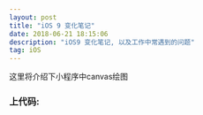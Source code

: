 ```yaml
---
layout: post
title: "iOS 9 变化笔记"
date: 2018-06-21 18:15:06 
description: "iOS9 变化笔记, 以及工作中常遇到的问题"
tag: iOS
---
```


这里将介绍下小程序中canvas绘图
     

### 上代码:
<style>
.radar-canvas {
  width: 100%;
  height: 300px;
}
</style>
<template>
  <view>
    <view>
      <text>雷达图：</text>
      <canvas class="radar-canvas" canvas-id="radar" disable-scroll="{{false}}"></canvas>
    </view>
    <view>
      <Bar></Bar>
    </view>
  </view>
</template>

<script>
import wepy from 'wepy';
//注意：组件引入时，路径必须放在components文件夹下，不然放在pages下，会找不到
import bar from '../components/bar';
/**
  canvas常用属性
  beginPath 起始一条路径，或重置当前路径
  strokeStyle 设置或返回颜色、渐变或模式
  lineTo 创建到达位置x,y的一条线
  colsePath 创建从当前点回到起始点的路径
  stroke 绘制已定义的路径
  fillStyle 填充绘制的颜色
  fill 填充当前绘图（颜色）
 */

//获取媒介宽度
const windowW = wx.getSystemInfoSync().windowWidth;
const centerPointX = windowW / 2;
const centerPointY = centerPointX;
const offset = 3.3;
export default class Radar extends wepy.page {
  config = {
    navigationBarTitleText: 'charts'
  };

  components = {
    Bar: bar
  };
  data = {
    //建立雷达图需要的数据
    radarData: [
      { desc: 'React', value: '0.6' },
      { desc: 'Angular', value: '0.5' },
      { desc: 'Vue', value: '0.8' },
      { desc: 'Wepy', value: '0.5' },
      { desc: 'Canvas', value: '0.3' }
    ],
    //定义半径，减去的部分为文字留的空位
    radius: centerPointX - this.rpx(200)
  };

  onLoad() {}

  //wepy组件，只在page页面中存在的生命周期函数
  onShow() {
    const ctx = wx.createCanvasContext('radar');
    const sideNum = this.radarData.length;
    //定义角度
    const angle = Math.PI * 2 / sideNum;
    this.drawPolygon(ctx, sideNum, angle);
    this.drawRib(ctx, sideNum, angle);
    this.addTags(ctx, this.radarData, sideNum, angle);
    this.addDataPoint(ctx, this.radarData, sideNum, angle);
    this.linePoint(ctx, this.radarData, sideNum, angle);
    ctx.draw();
  }

  //draw polygon 绘制多边形
  drawPolygon(ctx, sideNum, angle) {
    ctx.setStrokeStyle('rgba(83,139,81)');
    //获取单位半径
    const r = this.radius / 5;
    for (let i = 0; i < 5; i++) {
      ctx.beginPath();
      //当前半径
      let currentR = r * (i + 1);
      for (let j = 0; j < sideNum; j++) {
        //Math.PI/3.3是为了设置偏移量，可以自行设置
        const x =
          centerPointX + currentR * Math.cos(angle * j + Math.PI / offset);
        const y =
          centerPointY + currentR * Math.sin(angle * j + Math.PI / offset);
        ctx.lineTo(x, y);
      }
      ctx.setLineDash([2, 2]); //虚线
      ctx.closePath();
      ctx.stroke();
    }
  }

  //line point
  linePoint(ctx, radarData, sideNum, angle) {
    ctx.setStrokeStyle('rgba(83,139,81)');
    ctx.beginPath();
    for (let i = 0; i < sideNum; i++) {
      const x =
        centerPointX +
        this.radius *
          Math.cos(angle * i + Math.PI / offset) *
          radarData[i].value;
      const y =
        centerPointY +
        this.radius *
          Math.sin(angle * i + Math.PI / offset) *
          radarData[i].value;

      ctx.lineTo(x, y);
    }
    ctx.closePath();
    ctx.setFillStyle('rgba(0,91,51,0.2)');
    ctx.fill();
    ctx.stroke();
  }

  //add  dataPoint
  addDataPoint(ctx, radarData, sideNum, angle) {
    for (var i = 0; i < sideNum; i++) {
      var x =
        centerPointX +
        this.radius * Math.cos(angle * i + Math.PI / 3.3) * radarData[i].value;
      var y =
        centerPointY +
        this.radius * Math.sin(angle * i + Math.PI / 3.3) * radarData[i].value;
      ctx.beginPath();
      ctx.arc(x, y, 3, 0, 2 * Math.PI);
      ctx.setFillStyle('rgb(0, 91, 51)');
      ctx.fill();
      ctx.closePath();
    }
  }

  addTags(ctx, radarData, sideNum, angle) {
    ctx.setFontSize(this.rpx(30));
    ctx.setFillStyle('rgb(95, 153, 32)');
    //确定文本位置，可以根据微信小程序文档中的具体方法来设置
    for (var i = 0; i < sideNum; i++) {
      var x = parseInt(
        centerPointX + this.radius * Math.cos(angle * i + Math.PI / 3.3)
      );
      var y = parseInt(
        centerPointY + this.radius * Math.sin(angle * i + Math.PI / 3.3)
      );
      var center = parseInt(centerPointX);
      var centerY = parseInt(centerPointY);
      // console.log('x' + x, 'y' + y, 'center' + center, 'centerY' + centerY);
      if (x < center && y < centerY) {
        ctx.setTextAlign('left');
        ctx.fillText(radarData[i].desc, x - this.rpx(120), y);
      } else if (x - this.rpx(20) > center && y < centerY) {
        ctx.setTextAlign('right');
        ctx.fillText(radarData[i].desc, x + this.rpx(120), y);
      } else if (y > centerY) {
        ctx.setTextAlign('center');
        ctx.fillText(radarData[i].desc, x, y + this.rpx(80));
      } else {
        ctx.setTextAlign('center');
        ctx.fillText(radarData[i].desc, x, y - this.rpx(40));
      }
    }
  }

  //draw rib
  drawRib(ctx, sideNum, angle) {
    ctx.setStrokeStyle('#cdcdcd');
    ctx.beginPath();
    for (var i = 0; i < sideNum; i++) {
      var x = centerPointX + this.radius * Math.cos(angle * i + Math.PI / 3.3);
      var y = centerPointY + this.radius * Math.sin(angle * i + Math.PI / 3.3);
      ctx.moveTo(centerPointX, centerPointY);
      ctx.lineTo(x, y);
    }
    ctx.closePath();
    ctx.stroke();
  }

  //定义公共返回方法
  rpx(num) {
    return Number(Number(windowW / 750 * num).toFixed(2));
  }
}
</script>
